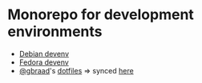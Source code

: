 Monorepo for development environments
=====================================

  * [Debian devenv](https://github.com/gbraad-devenv/debian)
  * [Fedora devenv](https://github.com/gbraad-devenv/fedora)
  * [@gbraad](https://github.com/gbraad)'s [dotfiles](https://github.com/gbraad/dotfiles) => synced [here](https://github.com/gbraad-devenv/dotfiles)